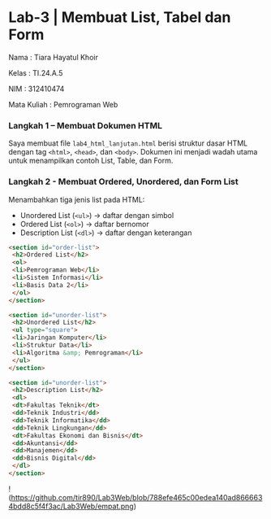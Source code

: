 # Lab-3 | Membuat List, Tabel dan Form

Nama : Tiara Hayatul Khoir

Kelas : TI.24.A.5

NIM : 312410474

Mata Kuliah : Pemrograman Web

### Langkah 1 – Membuat Dokumen HTML

Saya membuat file `lab4_html_lanjutan.html` berisi struktur dasar HTML dengan tag `<html>`, `<head>`, dan `<body>`.
Dokumen ini menjadi wadah utama untuk menampilkan contoh List, Table, dan Form.

### Langkah 2 - Membuat Ordered, Unordered, dan Form List
Menambahkan tiga jenis list pada HTML:
- Unordered List (`<ul>`) → daftar dengan simbol
- Ordered List (`<ol>`) → daftar bernomor
- Description List (`<dl>`) → daftar dengan keterangan

```html
<section id="order-list"> 
 <h2>Ordered List</h2> 
 <ol> 
 <li>Pemrograman Web</li> 
 <li>Sistem Informasi</li> 
 <li>Basis Data 2</li> 
 </ol> 
</section>

<section id="unorder-list"> 
 <h2>Unordered List</h2> 
 <ul type="square"> 
 <li>Jaringan Komputer</li> 
 <li>Struktur Data</li> 
 <li>Algoritma &amp; Pemrograman</li> 
 </ul> 
</section>

<section id="unorder-list"> 
 <h2>Description List</h2> 
 <dl> 
 <dt>Fakultas Teknik</dt> 
 <dd>Teknik Industri</dd> 
 <dd>Teknik Informatika</dd> 
 <dd>Teknik Lingkungan</dd> 
 <dt>Fakultas Ekonomi dan Bisnis</dt> 
 <dd>Akuntansi</dd> 
 <dd>Manajemen</dd> 
 <dd>Bisnis Digital</dd> 
 </dl> 
</section>
```

!(https://github.com/tir890/Lab3Web/blob/788efe465c00edea140ad8666634bdd8c5f4f3ac/Lab3Web/empat.png)
